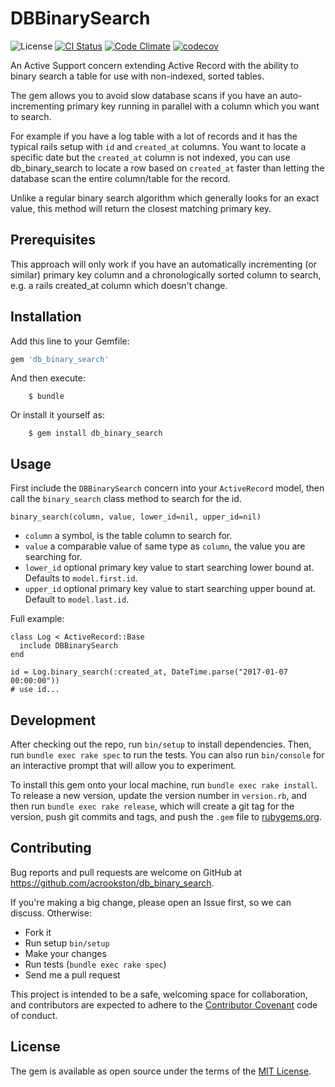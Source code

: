 # DBBinarySearch

![License](https://img.shields.io/badge/license-MIT-blue.svg?style=flat)
[![CI Status](http://img.shields.io/travis/acrookston/db_binary_search.svg?style=flat)](https://travis-ci.org/acrookston/db_binary_search)
[![Code Climate](https://codeclimate.com/github/acrookston/db_binary_search/badges/gpa.svg)](https://codeclimate.com/github/acrookston/db_binary_search)
[![codecov](https://codecov.io/gh/acrookston/db_binary_search/branch/master/graph/badge.svg)](https://codecov.io/gh/acrookston/db_binary_search)


An Active Support concern extending Active Record with the ability to binary
search a table for use with non-indexed, sorted tables.

The gem allows you to avoid slow database scans if you have an
auto-incrementing primary key running in parallel with a column which
you want to search.

For example if you have a log table with a lot of records and it has the
typical rails setup with `id` and `created_at` columns. You want to locate
a specific date but the `created_at` column is not indexed, you can use
db_binary_search to locate a row based on `created_at` faster than letting
the database scan the entire column/table for the record.

Unlike a regular binary search algorithm which generally looks for an
exact value, this method will return the closest matching primary key.

## Prerequisites

This approach will only work if you have an automatically incrementing
(or similar) primary key column and a chronologically sorted column to search,
e.g. a rails created_at column which doesn't change.

## Installation

Add this line to your Gemfile:

```ruby
gem 'db_binary_search'
```

And then execute:

```
    $ bundle
```

Or install it yourself as:

```
    $ gem install db_binary_search
```

## Usage

First include the `DBBinarySearch` concern into your `ActiveRecord`
model, then call the `binary_search` class method to search for the id.

```
binary_search(column, value, lower_id=nil, upper_id=nil)
```

- `column` a symbol, is the table column to search for.
- `value` a comparable value of same type as `column`, the value you are searching for.
- `lower_id` optional primary key value to start searching lower bound at. Defaults to `model.first.id`.
- `upper_id` optional primary key value to start searching upper bound at. Default to `model.last.id`.

Full example:

```
class Log < ActiveRecord::Base
  include DBBinarySearch
end

id = Log.binary_search(:created_at, DateTime.parse("2017-01-07 00:00:00"))
# use id...
```

## Development

After checking out the repo, run `bin/setup` to install dependencies. Then, run `bundle exec rake spec` to run the tests. You can also run `bin/console` for an interactive prompt that will allow you to experiment.

To install this gem onto your local machine, run `bundle exec rake install`. To release a new version, update the version number in `version.rb`, and then run `bundle exec rake release`, which will create a git tag for the version, push git commits and tags, and push the `.gem` file to [rubygems.org](https://rubygems.org).

## Contributing

Bug reports and pull requests are welcome on GitHub at https://github.com/acrookston/db_binary_search.

If you're making a big change, please open an Issue first, so we can discuss. Otherwise:

- Fork it
- Run setup `bin/setup`
- Make your changes
- Run tests (`bundle exec rake spec`)
- Send me a pull request

This project is intended to be a safe, welcoming space for collaboration, and contributors are expected to adhere to the [Contributor Covenant](http://contributor-covenant.org) code of conduct.

## License

The gem is available as open source under the terms of the [MIT License](http://opensource.org/licenses/MIT).

